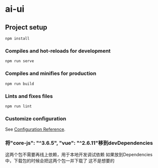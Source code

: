 # ai-ui

## Project setup
```
npm install
```

### Compiles and hot-reloads for development
```
npm run serve
```

### Compiles and minifies for production
```
npm run build
```

### Lints and fixes files
```
npm run lint
```

### Customize configuration
See [Configuration Reference](https://cli.vuejs.org/config/).

### 将"core-js": "^3.6.5", "vue": "^2.6.11"移到devDependencies
这两个包不需要再线上依赖，用于本地开发调试依赖 如果放到Dependencies中，下载包的时候会把这两个包一并下载了 这不是想要的